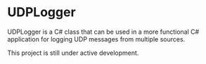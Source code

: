 # UDPLogger
UDPLogger is a C# class that can be used in a more functional C# application for logging UDP messages from multiple sources.

This project is still under active development.
